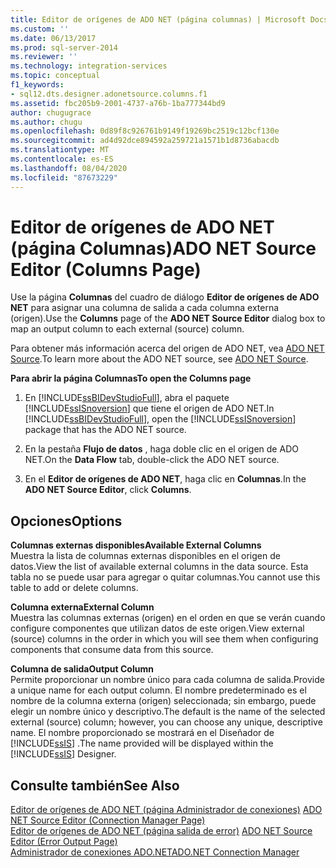 ```yaml
---
title: Editor de orígenes de ADO NET (página columnas) | Microsoft Docs
ms.custom: ''
ms.date: 06/13/2017
ms.prod: sql-server-2014
ms.reviewer: ''
ms.technology: integration-services
ms.topic: conceptual
f1_keywords:
- sql12.dts.designer.adonetsource.columns.f1
ms.assetid: fbc205b9-2001-4737-a76b-1ba777344bd9
author: chugugrace
ms.author: chugu
ms.openlocfilehash: 0d89f8c926761b9149f19269bc2519c12bcf130e
ms.sourcegitcommit: ad4d92dce894592a259721a1571b1d8736abacdb
ms.translationtype: MT
ms.contentlocale: es-ES
ms.lasthandoff: 08/04/2020
ms.locfileid: "87673229"
---
```

# <a name="ado-net-source-editor-columns-page"></a><span data-ttu-id="1b31f-102">Editor de orígenes de ADO NET (página Columnas)</span><span class="sxs-lookup"><span data-stu-id="1b31f-102">ADO NET Source Editor (Columns Page)</span></span>
  <span data-ttu-id="1b31f-103">Use la página **Columnas** del cuadro de diálogo **Editor de orígenes de ADO NET** para asignar una columna de salida a cada columna externa (origen).</span><span class="sxs-lookup"><span data-stu-id="1b31f-103">Use the **Columns** page of the **ADO NET Source Editor** dialog box to map an output column to each external (source) column.</span></span>  
  
 <span data-ttu-id="1b31f-104">Para obtener más información acerca del origen de ADO NET, vea [ADO NET Source](data-flow/ado-net-source.md).</span><span class="sxs-lookup"><span data-stu-id="1b31f-104">To learn more about the ADO NET source, see [ADO NET Source](data-flow/ado-net-source.md).</span></span>  
  
 <span data-ttu-id="1b31f-105">**Para abrir la página Columnas**</span><span class="sxs-lookup"><span data-stu-id="1b31f-105">**To open the Columns page**</span></span>  
  
1.  <span data-ttu-id="1b31f-106">En [!INCLUDE[ssBIDevStudioFull](../includes/ssbidevstudiofull-md.md)], abra el paquete [!INCLUDE[ssISnoversion](../includes/ssisnoversion-md.md)] que tiene el origen de ADO NET.</span><span class="sxs-lookup"><span data-stu-id="1b31f-106">In [!INCLUDE[ssBIDevStudioFull](../includes/ssbidevstudiofull-md.md)], open the [!INCLUDE[ssISnoversion](../includes/ssisnoversion-md.md)] package that has the ADO NET source.</span></span>  
  
2.  <span data-ttu-id="1b31f-107">En la pestaña **Flujo de datos** , haga doble clic en el origen de ADO NET.</span><span class="sxs-lookup"><span data-stu-id="1b31f-107">On the **Data Flow** tab, double-click the ADO NET source.</span></span>  
  
3.  <span data-ttu-id="1b31f-108">En el **Editor de orígenes de ADO NET**, haga clic en **Columnas**.</span><span class="sxs-lookup"><span data-stu-id="1b31f-108">In the **ADO NET Source Editor**, click **Columns**.</span></span>  
  
## <a name="options"></a><span data-ttu-id="1b31f-109">Opciones</span><span class="sxs-lookup"><span data-stu-id="1b31f-109">Options</span></span>  
 <span data-ttu-id="1b31f-110">**Columnas externas disponibles**</span><span class="sxs-lookup"><span data-stu-id="1b31f-110">**Available External Columns**</span></span>  
 <span data-ttu-id="1b31f-111">Muestra la lista de columnas externas disponibles en el origen de datos.</span><span class="sxs-lookup"><span data-stu-id="1b31f-111">View the list of available external columns in the data source.</span></span> <span data-ttu-id="1b31f-112">Esta tabla no se puede usar para agregar o quitar columnas.</span><span class="sxs-lookup"><span data-stu-id="1b31f-112">You cannot use this table to add or delete columns.</span></span>  
  
 <span data-ttu-id="1b31f-113">**Columna externa**</span><span class="sxs-lookup"><span data-stu-id="1b31f-113">**External Column**</span></span>  
 <span data-ttu-id="1b31f-114">Muestra las columnas externas (origen) en el orden en que se verán cuando configure componentes que utilizan datos de este origen.</span><span class="sxs-lookup"><span data-stu-id="1b31f-114">View external (source) columns in the order in which you will see them when configuring components that consume data from this source.</span></span>  
  
 <span data-ttu-id="1b31f-115">**Columna de salida**</span><span class="sxs-lookup"><span data-stu-id="1b31f-115">**Output Column**</span></span>  
 <span data-ttu-id="1b31f-116">Permite proporcionar un nombre único para cada columna de salida.</span><span class="sxs-lookup"><span data-stu-id="1b31f-116">Provide a unique name for each output column.</span></span> <span data-ttu-id="1b31f-117">El nombre predeterminado es el nombre de la columna externa (origen) seleccionada; sin embargo, puede elegir un nombre único y descriptivo.</span><span class="sxs-lookup"><span data-stu-id="1b31f-117">The default is the name of the selected external (source) column; however, you can choose any unique, descriptive name.</span></span> <span data-ttu-id="1b31f-118">El nombre proporcionado se mostrará en el Diseñador de [!INCLUDE[ssIS](../includes/ssis-md.md)] .</span><span class="sxs-lookup"><span data-stu-id="1b31f-118">The name provided will be displayed within the [!INCLUDE[ssIS](../includes/ssis-md.md)] Designer.</span></span>  
  
## <a name="see-also"></a><span data-ttu-id="1b31f-119">Consulte también</span><span class="sxs-lookup"><span data-stu-id="1b31f-119">See Also</span></span>  
 <span data-ttu-id="1b31f-120">[Editor de orígenes de ADO NET &#40;página Administrador de conexiones&#41;](../../2014/integration-services/ado-net-source-editor-connection-manager-page.md) </span><span class="sxs-lookup"><span data-stu-id="1b31f-120">[ADO NET Source Editor &#40;Connection Manager Page&#41;](../../2014/integration-services/ado-net-source-editor-connection-manager-page.md) </span></span>  
 <span data-ttu-id="1b31f-121">[Editor de orígenes de ADO NET &#40;página salida de error&#41;](../../2014/integration-services/ado-net-source-editor-error-output-page.md) </span><span class="sxs-lookup"><span data-stu-id="1b31f-121">[ADO NET Source Editor &#40;Error Output Page&#41;](../../2014/integration-services/ado-net-source-editor-error-output-page.md) </span></span>  
 [<span data-ttu-id="1b31f-122">Administrador de conexiones ADO.NET</span><span class="sxs-lookup"><span data-stu-id="1b31f-122">ADO.NET Connection Manager</span></span>](connection-manager/ado-net-connection-manager.md)  
  
  
